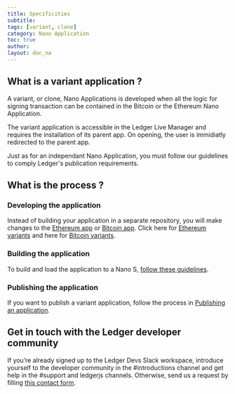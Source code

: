 ```yaml
---
title: Specificities
subtitle:
tags: [variant, clone]
category: Nano Application
toc: true
author:
layout: doc_na
---
```



## What is a variant application ?

A variant, or clone, Nano Applications is developed when all the logic for signing transaction can be contained in the Bitcoin or the Ethereum Nano Application.

The variant application is accessible in the Ledger Live Manager and requires the installation of its parent app. On opening, the user is immidiatly redirected to the parent app.

Just as for an independant Nano Application, you must follow our guidelines to comply Ledger's publication requirements.

## What is the process ?

### Developing the application

Instead of building your application in a separate repository, you will make changes to the [Ethereum app](https://github.com/LedgerHQ/app-ethereum) or [Bitcoin app](https://github.com/LedgerHQ/app-bitcoin).
Click here for [Ethereum variants](../eth-variants) and here for [Bitcoin variants](btc-variants).

### Building the application

To build and load the application to a Nano S, [follow these guidelines]().

### Publishing the application

If you want to publish a variant application, follow the process in [Publishing an application](../publish-introduction).

## Get in touch with the Ledger developer community

If you’re already signed up to the Ledger Devs Slack workspace, introduce yourself to the developer community in the #introductions channel and get help in the #support and ledgerjs channels. Otherwise, send us a request by filling [this contact form](https://developers.ledger.com/contact/).
